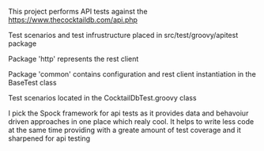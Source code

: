 This project performs API tests against the https://www.thecocktaildb.com/api.php

Test scenarios and test infrustructure placed in src/test/groovy/apitest package

Package 'http' represents the rest client

Package 'common' contains configuration and rest client instantiation in the BaseTest class

Test scenarios located in the CocktailDbTest.groovy class

I pick the Spock framework for api tests as it provides data and behavoiur driven approaches in one place
which realy cool. It helps to write less code at the same time providing with a greate amount of test coverage 
and it sharpened for api testing
